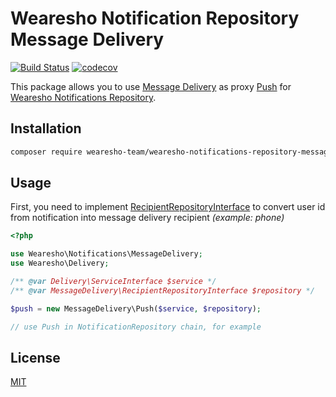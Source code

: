 # Wearesho Notification Repository Message Delivery
[![Build Status](https://travis-ci.org/wearesho-team/wearesho-notifications-repository-message-delivery.svg?branch=master)](https://travis-ci.org/wearesho-team/wearesho-notifications-repository-message-delivery)
[![codecov](https://codecov.io/gh/wearesho-team/wearesho-notifications-repository-message-delivery/branch/master/graph/badge.svg)](https://codecov.io/gh/wearesho-team/wearesho-notifications-repository-message-delivery)

This package allows you to use [Message Delivery](https://github.com/wearesho-team/message-delivery)
as proxy [Push](https://github.com/wearesho-team/wearesho-notifications-repository/blob/1.1.0/src/Push.php)
for [Wearesho Notifications Repository](https://github.com/wearesho-team/wearesho-notifications-repository).

## Installation

```bash
composer require wearesho-team/wearesho-notifications-repository-message-delivery
```

## Usage

First, you need to implement [RecipientRepositoryInterface](./src/RecipientRepositoryInterface.php)
to convert user id from notification into message delivery recipient *(example: phone)*

```php
<?php

use Wearesho\Notifications\MessageDelivery;
use Wearesho\Delivery;

/** @var Delivery\ServiceInterface $service */
/** @var MessageDelivery\RecipientRepositoryInterface $repository */

$push = new MessageDelivery\Push($service, $repository);

// use Push in NotificationRepository chain, for example

```

## License
[MIT](./LICENSE)
